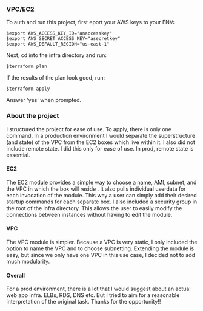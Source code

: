 ### VPC/EC2
To auth and run this project, first eport your AWS keys to your ENV:
```
$export AWS_ACCESS_KEY_ID="anaccesskey"
$export AWS_SECRET_ACCESS_KEY="asecretkey"
$export AWS_DEFAULT_REGION="us-east-1"
```

Next, cd into the infra directory and run: 

`$terraform plan`

If the results of the plan look good, run: 

`$terraform apply`

Answer 'yes' when prompted.


### About the project
I structured the project for ease of use. To apply, there is only one command. 
In a production environment I would separate the superstructure (and state) of the VPC from the EC2 boxes which live within it. 
I also did not include remote state. I did this only for ease of use. In prod, remote state is essential. 

#### EC2
The EC2 module provides a simple way to choose a name, AMI, subnet, and the VPC in which the box will reside .
It also pulls individual userdata for each invocation of the module. 
This way a user can simply add their desired startup commands for each separate box. 
I also included a security group in the root of the infra directory. 
This allows the user to easily modify the connections between instances without having to edit the module.

#### VPC
The VPC module is simpler. 
Because a VPC is very static, I only included the option to name the VPC and to choose subnetting. 
Extending the module is easy, but since we only have one VPC in this use case, I decided not to add much modularity. 

#### Overall 
For a prod environment, there is a lot that I would suggest about an actual web app infra. ELBs, RDS, DNS etc.
But I tried to aim for a reasonable interpretation of the original task. 
Thanks for the opportunity!!
